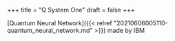 +++
title = "Q System One"
draft = false
+++

[Quantum Neural Network]({{< relref "20210606005110-quantum_neural_network.md" >}}) made by IBM
